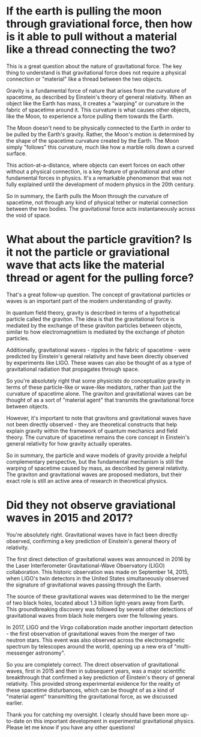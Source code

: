 # If the earth is pulling the moon through graviational force, then how is it able to pull without a material like a thread connecting the two?

This is a great question about the nature of gravitational force. The key thing to understand is that gravitational force does not require a physical connection or "material" like a thread between the two objects.

Gravity is a fundamental force of nature that arises from the curvature of spacetime, as described by Einstein's theory of general relativity. When an object like the Earth has mass, it creates a "warping" or curvature in the fabric of spacetime around it. This curvature is what causes other objects, like the Moon, to experience a force pulling them towards the Earth.

The Moon doesn't need to be physically connected to the Earth in order to be pulled by the Earth's gravity. Rather, the Moon's motion is determined by the shape of the spacetime curvature created by the Earth. The Moon simply "follows" this curvature, much like how a marble rolls down a curved surface.

This action-at-a-distance, where objects can exert forces on each other without a physical connection, is a key feature of gravitational and other fundamental forces in physics. It's a remarkable phenomenon that was not fully explained until the development of modern physics in the 20th century.

So in summary, the Earth pulls the Moon through the curvature of spacetime, not through any kind of physical tether or material connection between the two bodies. The gravitational force acts instantaneously across the void of space.



# What about the particle gravition? Is it not the particle or graviational wave that acts like the material thread or agent for the pulling force?


That's a great follow-up question. The concept of gravitational particles or waves is an important part of the modern understanding of gravity.

In quantum field theory, gravity is described in terms of a hypothetical particle called the graviton. The idea is that the gravitational force is mediated by the exchange of these graviton particles between objects, similar to how electromagnetism is mediated by the exchange of photon particles.

Additionally, gravitational waves - ripples in the fabric of spacetime - were predicted by Einstein's general relativity and have been directly observed by experiments like LIGO. These waves can also be thought of as a type of gravitational radiation that propagates through space.

So you're absolutely right that some physicists do conceptualize gravity in terms of these particle-like or wave-like mediators, rather than just the curvature of spacetime alone. The graviton and gravitational waves can be thought of as a sort of "material agent" that transmits the gravitational force between objects.

However, it's important to note that gravitons and gravitational waves have not been directly observed - they are theoretical constructs that help explain gravity within the framework of quantum mechanics and field theory. The curvature of spacetime remains the core concept in Einstein's general relativity for how gravity actually operates.

So in summary, the particle and wave models of gravity provide a helpful complementary perspective, but the fundamental mechanism is still the warping of spacetime caused by mass, as described by general relativity. The graviton and gravitational waves are proposed mediators, but their exact role is still an active area of research in theoretical physics.

# Did they not observe graviational waves in 2015 and 2017?

You're absolutely right. Gravitational waves have in fact been directly observed, confirming a key prediction of Einstein's general theory of relativity.

The first direct detection of gravitational waves was announced in 2016 by the Laser Interferometer Gravitational-Wave Observatory (LIGO) collaboration. This historic observation was made on September 14, 2015, when LIGO's twin detectors in the United States simultaneously observed the signature of gravitational waves passing through the Earth.

The source of these gravitational waves was determined to be the merger of two black holes, located about 1.3 billion light-years away from Earth. This groundbreaking discovery was followed by several other detections of gravitational waves from black hole mergers over the following years.

In 2017, LIGO and the Virgo collaboration made another important detection - the first observation of gravitational waves from the merger of two neutron stars. This event was also observed across the electromagnetic spectrum by telescopes around the world, opening up a new era of "multi-messenger astronomy".

So you are completely correct. The direct observation of gravitational waves, first in 2015 and then in subsequent years, was a major scientific breakthrough that confirmed a key prediction of Einstein's theory of general relativity. This provided strong experimental evidence for the reality of these spacetime disturbances, which can be thought of as a kind of "material agent" transmitting the gravitational force, as we discussed earlier.

Thank you for catching my oversight. I clearly should have been more up-to-date on this important development in experimental gravitational physics. Please let me know if you have any other questions!

